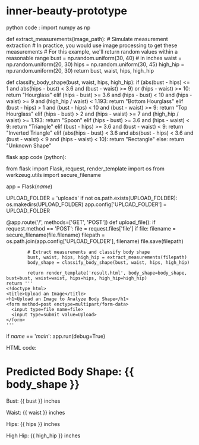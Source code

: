 # inner-beauty-prototype
python code :
import numpy as np

def extract_measurements(image_path):
    # Simulate measurement extraction
    # In practice, you would use image processing to get these measurements
    # For this example, we'll return random values within a reasonable range
    bust = np.random.uniform(30, 40)  # in inches
    waist = np.random.uniform(20, 30)
    hips = np.random.uniform(30, 45)
    high_hip = np.random.uniform(20, 30)
    return bust, waist, hips, high_hip

def classify_body_shape(bust, waist, hips, high_hip):
    if (abs(bust - hips) <= 1 and abs(hips - bust) < 3.6 and (bust - waist) >= 9) or (hips - waist) >= 10:
        return "Hourglass"
    elif (hips - bust) >= 3.6 and (hips - bust) < 10 and (hips - waist) >= 9 and (high_hip / waist) < 1.193:
        return "Bottom Hourglass"
    elif (bust - hips) > 1 and (bust - hips) < 10 and (bust - waist) >= 9:
        return "Top Hourglass"
    elif (hips - bust) > 2 and (hips - waist) >= 7 and (high_hip / waist) >= 1.193:
        return "Spoon"
    elif (hips - bust) >= 3.6 and (hips - waist) < 9:
        return "Triangle"
    elif (bust - hips) >= 3.6 and (bust - waist) < 9:
        return "Inverted Triangle"
    elif (abs(hips - bust) < 3.6 and abs(bust - hips) < 3.6 and (bust - waist) < 9 and (hips - waist) < 10):
        return "Rectangle"
    else:
        return "Unknown Shape"


        
flask app code (python):

from flask import Flask, request, render_template
import os
from werkzeug.utils import secure_filename

app = Flask(_name_)

UPLOAD_FOLDER = 'uploads'
if not os.path.exists(UPLOAD_FOLDER):
    os.makedirs(UPLOAD_FOLDER)
app.config['UPLOAD_FOLDER'] = UPLOAD_FOLDER

@app.route('/', methods=['GET', 'POST'])
def upload_file():
    if request.method == 'POST':
        file = request.files['file']
        if file:
            filename = secure_filename(file.filename)
            filepath = os.path.join(app.config['UPLOAD_FOLDER'], filename)
            file.save(filepath)
            
            # Extract measurements and classify body shape
            bust, waist, hips, high_hip = extract_measurements(filepath)
            body_shape = classify_body_shape(bust, waist, hips, high_hip)
            
            return render_template('result.html', body_shape=body_shape, bust=bust, waist=waist, hips=hips, high_hip=high_hip)
    return '''
    <!doctype html>
    <title>Upload an Image</title>
    <h1>Upload an Image to Analyze Body Shape</h1>
    <form method=post enctype=multipart/form-data>
      <input type=file name=file>
      <input type=submit value=Upload>
    </form>
    '''

if _name_ == '_main_':
    app.run(debug=True)



HTML code:

<!doctype html>
<html>
<head>
  <title>Body Shape Result</title>
</head>
<body>
  <h1>Predicted Body Shape: {{ body_shape }}</h1>
  <p>Bust: {{ bust }} inches</p>
  <p>Waist: {{ waist }} inches</p>
  <p>Hips: {{ hips }} inches</p>
  <p>High Hip: {{ high_hip }} inches</p>
</body>
</html>
